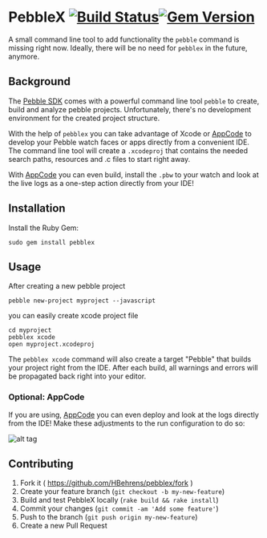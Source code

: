 # PebbleX [![Build Status](https://travis-ci.org/HBehrens/pebblex.png)](https://travis-ci.org/HBehrens/pebblex)[![Gem Version](https://badge.fury.io/rb/pebblex.png)](http://badge.fury.io/rb/pebblex)

A small command line tool to add functionality the `pebble` command is missing right now.
Ideally, there will be no need for `pebblex` in the future, anymore.

## Background

The [Pebble SDK](https://developer.getpebble.com/2/) comes with a powerful command line tool `pebble` to create, build and analyze pebble projects.
Unfortunately, there's no development environment for the created project structure.

With the help of `pebblex` you can take advantage of Xcode or [AppCode](AppCode) to develop your Pebble watch faces or apps directly from a convenient IDE.
The command line tool will create a `.xcodeproj` that contains the needed search paths, resources and .c files to start right away.

With [AppCode](AppCode) you can even build, install the `.pbw` to your watch and look at the live logs as a one-step action directly from your IDE!

## Installation

Install the Ruby Gem:

    sudo gem install pebblex

## Usage

After creating a new pebble project 

    pebble new-project myproject --javascript
    
you can easily create xcode project file 

    cd myproject
    pebblex xcode
    open myproject.xcodeproj

The `pebblex xcode` command will also create a target "Pebble" that builds your project right from the IDE. After each build, all warnings and errors will be propagated back right into your editor.


### Optional: AppCode

If you are using, [AppCode](AppCode) you can even deploy and look at the logs directly from the IDE! Make these adjustments to the run configuration to do so:

![alt tag](https://raw.github.com/HBehrens/pebblex/master/images/AppCodeRunConfig.png)

## Contributing

1. Fork it ( https://github.com/HBehrens/pebblex/fork )
2. Create your feature branch (`git checkout -b my-new-feature`)
3. Build and test PebbleX locally (`rake build && rake install`)
3. Commit your changes (`git commit -am 'Add some feature'`)
4. Push to the branch (`git push origin my-new-feature`)
5. Create a new Pull Request

[AppCode]: http://www.jetbrains.com/objc/
